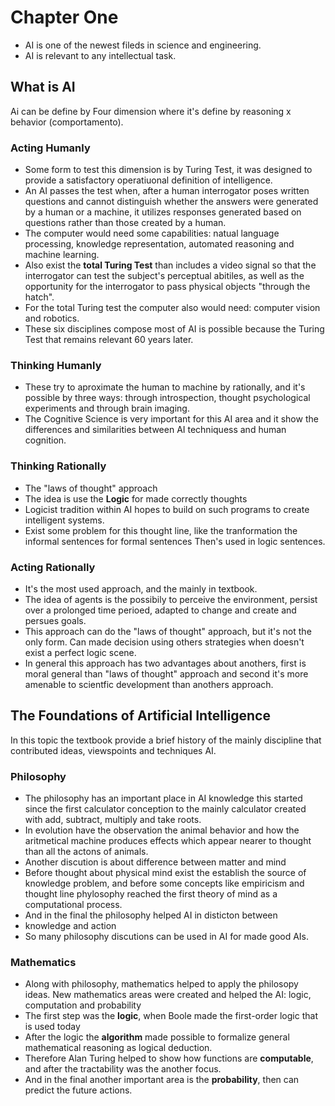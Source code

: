 # Chapter One

- AI is one of the newest fileds in science and engineering. 
- AI is relevant to any intellectual task.

## What is AI

Ai can be define by Four dimension where it's define by reasoning x behavior (comportamento).

### Acting Humanly 
  - Some form to test this dimension is by Turing Test, 
  it was designed to provide a satisfactory 
  operatiuonal definition of intelligence.
  - An AI passes the test when, after a human interrogator 
  poses written questions and cannot distinguish whether the 
  answers were generated by a human or a machine, 
  it utilizes responses generated based on questions 
  rather than those created by a human.
  - The computer would need some capabilities: 
  natual language processing, knowledge representation,
  automated reasoning and machine learning. 
  - Also exist the **total Turing Test** than includes a video signal 
  so that the interrogator can test the subject's perceptual abitiles,
  as well as the opportunity for the interrogator to pass 
  physical objects "through the hatch".
  - For the total Turing test the computer also would need: 
  computer vision and robotics. 
  - These six disciplines compose most of AI is possible because 
  the Turing Test that remains relevant 60 years later.

### Thinking Humanly
  - These try to aproximate the human to machine by rationally, 
  and it's possible by three ways: through introspection, 
  thought psychological experiments and through brain imaging.
  - The Cognitive Science is very important for this AI area
  and it show the differences and similarities between AI
  techniquess and human cognition.

### Thinking Rationally 
  - The "laws of thought" approach
  - The idea is use the **Logic** for made correctly thoughts
  - Logicist tradition within AI hopes to build on such 
  programs to create intelligent systems.  
  - Exist some problem for this thought line, like the 
  tranformation the informal sentences for formal sentences
  Then's used in logic sentences.

### Acting Rationally
  - It's the most used approach, and the mainly in textbook.
  - The idea of agents is the possibily to perceive the 
  environment, persist over a prolonged time perioed, adapted
  to change and create and persues goals.
  - This approach can do the "laws of thought" approach, but
  it's not the only form. Can made decision using others 
  strategies when doesn't exist a perfect logic scene.  
  - In general this approach has two advantages about anothers, 
  first is moral general than "laws of thought" approach and 
  second it's more amenable to scientfic development than
  anothers approach.


## The Foundations of Artificial Intelligence

In this topic the textbook provide a brief history of the
mainly discipline that contributed ideas, viewspoints and techniques AI.

### Philosophy
  - The philosophy has an important place in AI knowledge
  this started since the first calculator conception to the
  mainly calculator created with add, subtract, multiply and 
  take roots.
  - In evolution have the observation the animal behavior and
  how the aritmetical machine produces effects which appear 
  nearer to thought than all the actons of animals.
  - Another discution is about difference between matter and mind
  - Before thought about physical mind exist the establish the 
  source of knowledge problem, and before some concepts like empiricism
  and thought line phylosophy reached the first theory of mind as
  a computational process.
  - And in the final the philosophy helped AI in disticton between 
  - knowledge and action
  - So many philosophy discutions can be used in AI for
  made good AIs.

### Mathematics
  - Along with philosophy, mathematics helped to apply the 
  philosopy ideas. New mathematics areas were created and helped
  the AI: logic, computation and probability
  - The first step was the **logic**, when Boole made the first-order logic
  that is used today
  - After the logic the **algorithm** made possible to formalize 
  general mathematical reasoning as logical deduction.
  - Therefore Alan Turing helped to show how functions are **computable**, 
  and after the tractability was the another focus.
  - And in the final another important area is the **probability**, 
  then can predict the future actions.